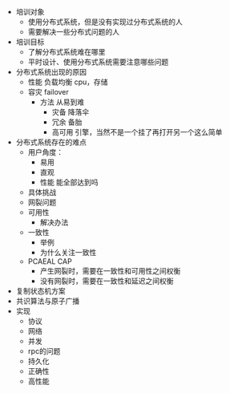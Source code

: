 - 培训对象
  - 使用分布式系统，但是没有实现过分布式系统的人
  - 需要解决一些分布式问题的人
- 培训目标
  - 了解分布式系统难在哪里
  - 平时设计、使用分布式系统需要注意哪些问题
- 分布式系统出现的原因
  - 性能 负载均衡 cpu，存储
  - 容灾 failover
    - 方法 从易到难
      - 灾备 降落伞
      - 冗余 备胎
      - 高可用 引擎，当然不是一个挂了再打开另一个这么简单
- 分布式系统存在的难点
  - 用户角度：
    - 易用
    - 直观
    - 性能 能全部达到吗
  - 具体挑战
  - 网裂问题
  - 可用性
    - 解决办法
  - 一致性
    - 举例
    - 为什么关注一致性
  - PCAEAL CAP
    - 产生网裂时，需要在一致性和可用性之间权衡
    - 没有网裂时，需要在一致性和延迟之间权衡
- 复制状态机方案
- 共识算法与原子广播
- 实现
  - 协议
  - 网络
  - 并发
  - rpc的问题
  - 持久化
  - 正确性
  - 高性能
